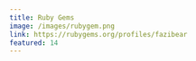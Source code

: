 ```yaml
---
title: Ruby Gems
image: /images/rubygem.png
link: https://rubygems.org/profiles/fazibear
featured: 14
---
```


